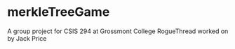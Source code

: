 # merkleTreeGame
A group project for CSIS 294 at Grossmont College
RogueThread worked on by Jack Price
